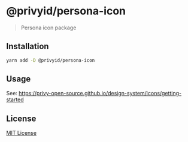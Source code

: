 # @privyid/persona-icon

> Persona icon package

## Installation

```sh
yarn add -D @privyid/persona-icon
```

## Usage

See: https://privy-open-source.github.io/design-system/icons/getting-started

## License

[MIT License](/LICENSE)
